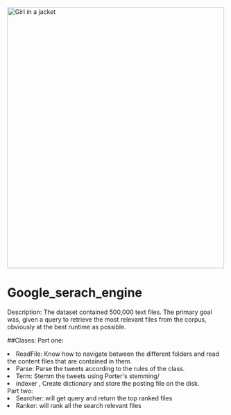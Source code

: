 <img src="https://camo.githubusercontent.com/986e49d0a45caf3059c8c6d563f042594c03fd7125dad287b2c6cf2c84dfd898/68747470733a2f2f63646e2e736561726368656e67696e656a6f75726e616c2e636f6d2f77702d636f6e74656e742f75706c6f6164732f323031382f31302f31342d47726561742d5365617263682d456e67696e65732d596f752d43616e2d5573652d496e73746561642d6f662d476f6f676c652d373630783430302e706e67" alt="Girl in a jacket" width="500" height="600">

# Google_serach_engine
Description:
The dataset contained 500,000 text files. The primary goal was, given a query to retrieve the most relevant files from the corpus, obviously at the best runtime as possible. 

##Clases:
<ui>
  <ui>
  Part one:
    <li>ReadFile: Know how to navigate between the different folders and read the content files that are contained in them.</li>
    <li>Parse: Parse the tweets according to the rules of the class.</li>
    <li>Term: Stemm the tweets using Porter's stemming/</li>
    <li>indexer , Create dictionary and store the posting file on the disk.</li>
  </ui>
  <ui>
  Part two:
    <li>Searcher: will get query and return the top ranked files</li>
    <li>Ranker: will rank all the search relevant files</li>
  </ui>
</ui>
